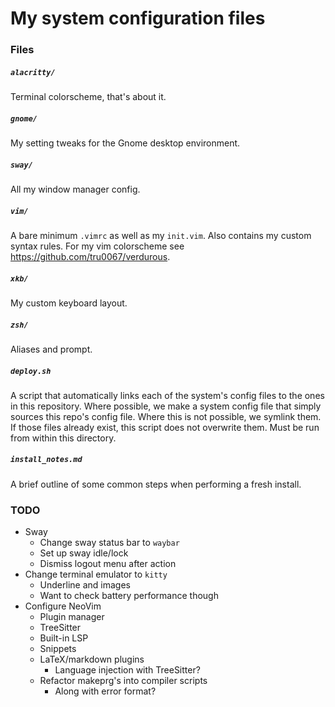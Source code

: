 # My system configuration files

### Files

##### `alacritty/`
Terminal colorscheme, that's about it.

##### `gnome/`
My setting tweaks for the Gnome desktop environment.

##### `sway/`
All my window manager config.

##### `vim/`
A bare minimum `.vimrc` as well as my `init.vim`. Also contains my custom syntax
rules. For my vim colorscheme see <https://github.com/tru0067/verdurous>.

##### `xkb/`
My custom keyboard layout.

##### `zsh/`
Aliases and prompt.

##### `deploy.sh`
A script that automatically links each of the system's config files to the ones
in this repository. Where possible, we make a system config file that simply
sources this repo's config file. Where this is not possible, we symlink them. If
those files already exist, this script does not overwrite them. Must be run from
within this directory.

##### `install_notes.md`
A brief outline of some common steps when performing a fresh install.

### TODO
-   Sway
    -   Change sway status bar to `waybar`
    -   Set up sway idle/lock
    -   Dismiss logout menu after action
-   Change terminal emulator to `kitty`
    -   Underline and images
    -   Want to check battery performance though
-   Configure NeoVim
    -   Plugin manager
    -   TreeSitter
    -   Built-in LSP
    -   Snippets
    -   LaTeX/markdown plugins
        -   Language injection with TreeSitter?
    -   Refactor makeprg's into compiler scripts
        -   Along with error format?
